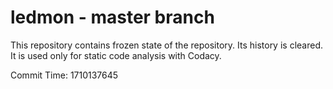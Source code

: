 # ledmon - master branch

This repository contains frozen state of the repository.
Its history is cleared. It is used only for static code
analysis with Codacy.

Commit Time: 1710137645